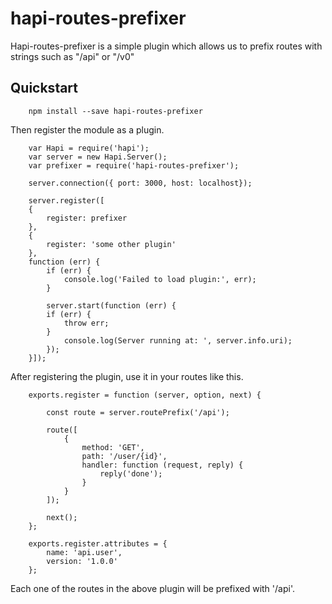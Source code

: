# hapi-routes-prefixer

Hapi-routes-prefixer is a simple plugin which allows us to prefix routes with strings such as "/api" or "/v0"


## Quickstart

```
 	npm install --save hapi-routes-prefixer 

```

Then register the module as a plugin.

```
	var Hapi = require('hapi');
	var server = new Hapi.Server();
	var prefixer = require('hapi-routes-prefixer');

	server.connection({ port: 3000, host: localhost});

	server.register([
	{
		register: prefixer
	}, 
	{
		register: 'some other plugin'
	},
	function (err) {
		if (err) {
			console.log('Failed to load plugin:', err);
		}

		server.start(function (err) {
	    if (err) {
	        throw err;
	    }
	    	console.log(Server running at: ', server.info.uri);
		});
	}]);

```

After registering the plugin, use it in your routes like this.

```
	exports.register = function (server, option, next) {

	    const route = server.routePrefix('/api');

	    route([
	        {
	            method: 'GET',
	            path: '/user/{id}',
	            handler: function (request, reply) {
	            	reply('done');
	            }
	        }
	    ]);

	    next();
	};

	exports.register.attributes = {
	    name: 'api.user',
	    version: '1.0.0'
	};

```

Each one of the routes in the above plugin will be prefixed with '/api'.


